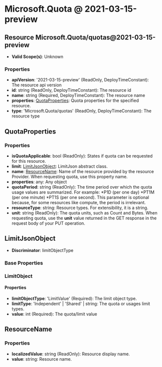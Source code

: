 # Microsoft.Quota @ 2021-03-15-preview

## Resource Microsoft.Quota/quotas@2021-03-15-preview
* **Valid Scope(s)**: Unknown
### Properties
* **apiVersion**: '2021-03-15-preview' (ReadOnly, DeployTimeConstant): The resource api version
* **id**: string (ReadOnly, DeployTimeConstant): The resource id
* **name**: string (Required, DeployTimeConstant): The resource name
* **properties**: [QuotaProperties](#quotaproperties): Quota properties for the specified resource.
* **type**: 'Microsoft.Quota/quotas' (ReadOnly, DeployTimeConstant): The resource type

## QuotaProperties
### Properties
* **isQuotaApplicable**: bool (ReadOnly): States if quota can be requested for this resource.
* **limit**: [LimitJsonObject](#limitjsonobject): LimitJson abstract class.
* **name**: [ResourceName](#resourcename): Name of the resource provided by the resource Provider. When requesting quota, use this property name.
* **properties**: any: Any object
* **quotaPeriod**: string (ReadOnly): The time period over which the quota usage values are summarized. For example:
*P1D (per one day)
*PT1M (per one minute)
*PT1S (per one second).
This parameter is optional because, for some resources like compute, the period is irrelevant.
* **resourceType**: string: Resource types. For extensibility, it is a string.
* **unit**: string (ReadOnly): The quota units, such as Count and Bytes. When requesting quota, use the **unit** value returned in the GET response in the request body of your PUT operation.

## LimitJsonObject
* **Discriminator**: limitObjectType

### Base Properties
### LimitObject
#### Properties
* **limitObjectType**: 'LimitValue' (Required): The limit object type.
* **limitType**: 'Independent' | 'Shared' | string: The quota or usages limit types.
* **value**: int (Required): The quota/limit value


## ResourceName
### Properties
* **localizedValue**: string (ReadOnly): Resource display name.
* **value**: string: Resource name.

